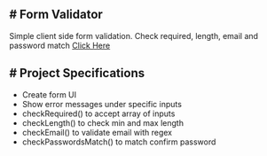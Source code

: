 **# Form Validator**
-
Simple client side form validation. Check required, length, email and password match
[Click Here](http://example.net/)

**# Project Specifications**
-
- Create form UI
- Show error messages under specific inputs 
- checkRequired() to accept array of inputs
- checkLength() to check min and max length
- checkEmail() to validate email with regex
- checkPasswordsMatch() to match confirm password

